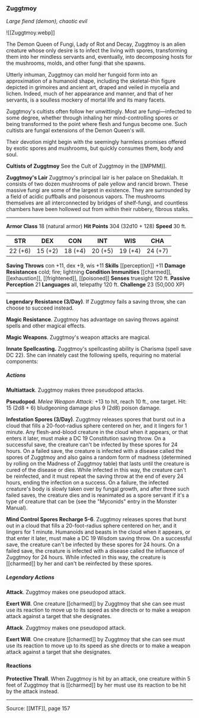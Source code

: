 ### Zuggtmoy
_Large fiend (demon), chaotic evil_

![[Zuggtmoy.webp]]

The Demon Queen of Fungi, Lady of Rot and Decay, Zuggtmoy is an alien creature whose only desire is to infect the living with spores, transforming them into her mindless servants and, eventually, into decomposing hosts for the mushrooms, molds, and other fungi that she spawns.

Utterly inhuman, Zuggtmoy can mold her fungoid form into an approximation of a humanoid shape, including the skeletal-thin figure depicted in grimoires and ancient art, draped and veiled in mycelia and lichen. Indeed, much of her appearance and manner, and that of her servants, is a soulless mockery of mortal life and its many facets.

Zuggtmoy's cultists often follow her unwittingly. Most are fungi—infected to some degree, whether through inhaling her mind-controlling spores or being transformed to the point where flesh and fungus become one. Such cultists are fungal extensions of the Demon Queen's will.

Their devotion might begin with the seemingly harmless promises offered by exotic spores and mushrooms, but quickly consumes them, body and soul.

**Cultists of Zuggtmoy** See the Cult of Zuggtmoy in the [[MPMM]].

**Zuggtmoy's Lair** Zuggtmoy's principal lair is her palace on Shedaklah. It consists of two dozen mushrooms of pale yellow and rancid brown. These massive fungi are some of the largest in existence. They are surrounded by a field of acidic puffballs and poisonous vapors. The mushrooms themselves are all interconnected by bridges of shelf-fungi, and countless chambers have been hollowed out from within their rubbery, fibrous stalks.

---

**Armor Class** 18 (natural armor)
**Hit Points** 304 (32d10 + 128)
**Speed** 30 ft.

| STR     | DEX     | CON     | INT     | WIS     | CHA     |
|---------|---------|---------|---------|---------|---------|
| 22 (+6) | 15 (+2) | 18 (+4) | 20 (+5) | 19 (+4) | 24 (+7) |

**Saving Throws** con +11, dex +9, wis +11
**Skills** [[perception]] +11
**Damage Resistances** cold; fire; lightning
**Condition Immunities** [[charmed]], [[exhaustion]], [[frightened]], [[poisoned]]
**Senses** truesight 120 ft.
**Passive Perception** 21
**Languages** all, telepathy 120 ft.
**Challenge** 23 (50,000 XP)

---

**Legendary Resistance (3/Day)**. If Zuggtmoy fails a saving throw, she can choose to succeed instead.

**Magic Resistance**. Zuggtmoy has advantage on saving throws against spells and other magical effects.

**Magic Weapons**. Zuggtmoy's weapon attacks are magical.

**Innate Spellcasting.** Zuggtmoy's spellcasting ability is Charisma (spell save DC 22). She can innately cast the following spells, requiring no material components:

##### Actions
**Multiattack**. Zuggtmoy makes three pseudopod attacks.

**Pseudopod**. _Melee Weapon Attack:_ +13 to hit, reach 10 ft., one target. Hit: 15 (2d8 + 6) bludgeoning damage plus 9 (2d8) poison damage.

**Infestation Spores (3/Day)**. Zuggtmoy releases spores that burst out in a cloud that fills a 20-foot-radius sphere centered on her, and it lingers for 1 minute. Any flesh-and-blood creature in the cloud when it appears, or that enters it later, must make a DC 19 Constitution saving throw. On a successful save, the creature can't be infected by these spores for 24 hours. On a failed save, the creature is infected with a disease called the spores of Zuggtmoy and also gains a random form of madness (determined by rolling on the Madness of Zuggtmoy table) that lasts until the creature is cured of the disease or dies. While infected in this way, the creature can't be reinfected, and it must repeat the saving throw at the end of every 24 hours, ending the infection on a success. On a failure, the infected creature's body is slowly taken over by fungal growth, and after three such failed saves, the creature dies and is reanimated as a spore servant if it's a type of creature that can be (see the "Myconids" entry in the Monster Manual).

**Mind Control Spores Recharge 5-6**. Zuggtmoy releases spores that burst out in a cloud that fills a 20-foot-radius sphere centered on her, and it lingers for 1 minute. Humanoids and beasts in the cloud when it appears, or that enter it later, must make a DC 19 Wisdom saving throw. On a successful save, the creature can't be infected by these spores for 24 hours. On a failed save, the creature is infected with a disease called the influence of Zuggtmoy for 24 hours. While infected in this way, the creature is [[charmed]] by her and can't be reinfected by these spores.

##### Legendary Actions
**Attack**. Zuggtmoy makes one pseudopod attack.

**Exert Will**. One creature [[charmed]] by Zuggtmoy that she can see must use its reaction to move up to its speed as she directs or to make a weapon attack against a target that she designates.

**Attack**. Zuggtmoy makes one pseudopod attack.

**Exert Will**. One creature [[charmed]] by Zuggtmoy that she can see must use its reaction to move up to its speed as she directs or to make a weapon attack against a target that she designates.

#### Reactions
**Protective Thrall**. When Zuggtmoy is hit by an attack, one creature within 5 feet of Zuggtmoy that is [[charmed]] by her must use its reaction to be hit by the attack instead.


---

Source: [[MTF]], page 157